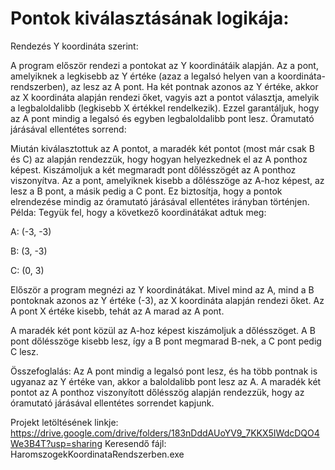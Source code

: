 # Pontok kiválasztásának logikája:
Rendezés Y koordináta szerint:

A program először rendezi a pontokat az Y koordinátáik alapján. Az a pont, amelyiknek a legkisebb az Y értéke (azaz a legalsó helyen van a koordináta-rendszerben), az lesz az A pont.
Ha két pontnak azonos az Y értéke, akkor az X koordináta alapján rendezi őket, vagyis azt a pontot választja, amelyik a legbaloldalibb (legkisebb X értékkel rendelkezik).
Ezzel garantáljuk, hogy az A pont mindig a legalsó és egyben legbaloldalibb pont lesz.
Óramutató járásával ellentétes sorrend:

Miután kiválasztottuk az A pontot, a maradék két pontot (most már csak B és C) az alapján rendezzük, hogy hogyan helyezkednek el az A ponthoz képest.
Kiszámoljuk a két megmaradt pont dőlésszögét az A ponthoz viszonyítva. Az a pont, amelyiknek kisebb a dőlésszöge az A-hoz képest, az lesz a B pont, a másik pedig a C pont.
Ez biztosítja, hogy a pontok elrendezése mindig az óramutató járásával ellentétes irányban történjen.
Példa:
Tegyük fel, hogy a következő koordinátákat adtuk meg:

A: (-3, -3)

B: (3, -3)

C: (0, 3)

Először a program megnézi az Y koordinátákat. Mivel mind az A, mind a B pontoknak azonos az Y értéke (-3), az X koordináta alapján rendezi őket. Az A pont X értéke kisebb, tehát az A marad az A pont.

A maradék két pont közül az A-hoz képest kiszámoljuk a dőlésszöget. A B pont dőlésszöge kisebb lesz, így a B pont megmarad B-nek, a C pont pedig C lesz.

Összefoglalás:
Az A pont mindig a legalsó pont lesz, és ha több pontnak is ugyanaz az Y értéke van, akkor a baloldalibb pont lesz az A.
A maradék két pontot az A ponthoz viszonyított dőlésszög alapján rendezzük, hogy az óramutató járásával ellentétes sorrendet kapjunk.

Projekt letöltésének linkje:
https://drive.google.com/drive/folders/183nDddAUoYV9_7KKX5IWdcDQO4We3B4T?usp=sharing
Keresendő fájl: HaromszogekKoordinataRendszerben.exe

